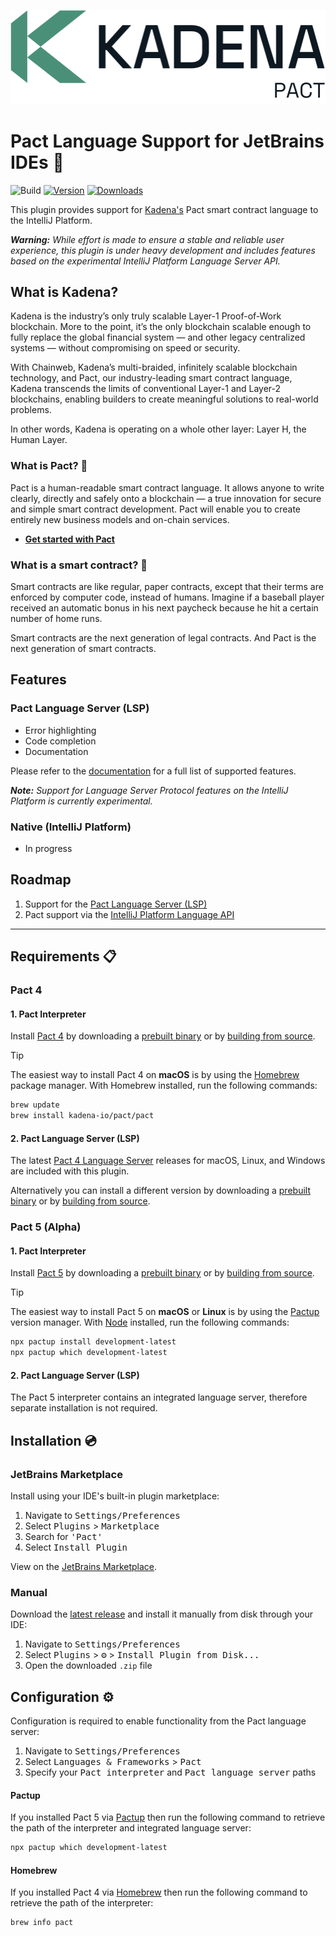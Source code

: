 <p align="center">
    <picture>
        <source srcset="./images/kadena-logotype-light.svg" media="(prefers-color-scheme: dark)"/>
        <img src="./images/kadena-logotype-dark.svg" width="830" alt="Kadena logo" />
    </picture>
</p>

# Pact Language Support for JetBrains IDEs 🚀

![Build](https://github.com/lukeribchester/pact-intellij/workflows/Build/badge.svg)
[![Version](https://img.shields.io/jetbrains/plugin/v/23581.svg)](https://plugins.jetbrains.com/plugin/23581)
[![Downloads](https://img.shields.io/jetbrains/plugin/d/23581.svg)](https://plugins.jetbrains.com/plugin/23581)

<!-- Plugin description -->
This plugin provides support for [Kadena's](https://kadena.io/) Pact smart contract language to the IntelliJ Platform.

_**Warning:** While effort is made to ensure a stable and reliable user experience, this plugin is under heavy 
development and includes features based on the experimental IntelliJ Platform Language Server API._

## What is Kadena?
Kadena is the industry’s only truly scalable Layer-1 Proof-of-Work blockchain. More to the point, it’s the only 
blockchain scalable enough to fully replace the global financial system — and other legacy centralized systems — 
without compromising on speed or security.

With Chainweb, Kadena’s multi-braided, infinitely scalable blockchain technology, and Pact, our industry-leading smart 
contract language, Kadena transcends the limits of conventional Layer-1 and Layer-2 blockchains, enabling builders to 
create meaningful solutions to real-world problems.

In other words, Kadena is operating on a whole other layer: Layer H, the Human Layer.

### What is Pact? 🤝
Pact is a human-readable smart contract language. It allows anyone to write clearly, directly and safely onto a 
blockchain — a true innovation for secure and simple smart contract development. Pact will enable you to create 
entirely new business models and on-chain services.

- [**Get started with Pact**](https://docs.kadena.io/pact)

### What is a smart contract? 📑

Smart contracts are like regular, paper contracts, except that their terms are enforced by computer code, instead of 
humans. Imagine if a baseball player received an automatic bonus in his next paycheck because he hit a certain number 
of home runs.

Smart contracts are the next generation of legal contracts. And Pact is the next generation of smart contracts.

## Features

### Pact Language Server (LSP)

- Error highlighting
- Code completion
- Documentation

Please refer to the [documentation](https://github.com/kadena-io/pact-lsp/tree/main#supported-features) for a full list
of supported features.

_**Note:** Support for Language Server Protocol features on the IntelliJ Platform is currently experimental._

### Native (IntelliJ Platform)

- In progress

## Roadmap

1. Support for the [Pact Language Server (LSP)](https://github.com/kadena-io/pact-lsp/tree/main#supported-features)
2. Pact support via the
   [IntelliJ Platform Language API](https://plugins.jetbrains.com/docs/intellij/custom-language-support.html)
<!-- Plugin description end -->

---

## Requirements 📋

### Pact 4

#### 1. Pact Interpreter

Install [Pact 4](https://github.com/kadena-io/pact) by downloading a 
[prebuilt binary](https://github.com/kadena-io/pact#binary-downloads) or by 
[building from source](https://github.com/kadena-io/pact#building-from-source).

> [!TIP]
> The easiest way to install Pact 4 on **macOS** is by using the [Homebrew](https://brew.sh) package manager. With 
> Homebrew installed, run the following commands:

```bash
brew update
brew install kadena-io/pact/pact
```

#### 2. Pact Language Server (LSP)

The latest [Pact 4 Language Server](https://github.com/kadena-io/pact-lsp) releases for macOS, Linux, and Windows are included with this plugin. 

Alternatively you can install a different version by downloading a 
[prebuilt binary](https://github.com/kadena-io/pact-lsp/releases/latest) or by 
[building from source](https://github.com/kadena-io/pact-lsp#building-from-source).

### Pact 5 (Alpha)

#### 1. Pact Interpreter

Install [Pact 5](https://github.com/kadena-io/pact-5) by downloading a
[prebuilt binary](https://github.com/kadena-io/pact-5?tab=readme-ov-file#binary-downloads) or by
[building from source](https://github.com/kadena-io/pact-5?tab=readme-ov-file#building-from-source).

> [!TIP]
> The easiest way to install Pact 5 on **macOS** or **Linux** is by using the 
> [Pactup](https://github.com/kadena-community/pactup) version manager. With [Node](https://nodejs.org) installed, run 
> the following commands:

```bash
npx pactup install development-latest
npx pactup which development-latest
```

#### 2. Pact Language Server (LSP)

The Pact 5 interpreter contains an integrated language server, therefore separate installation is not required.

## Installation 💿

### JetBrains Marketplace

Install using your IDE's built-in plugin marketplace:

1. Navigate to <kbd>Settings/Preferences</kbd>
2. Select <kbd>Plugins</kbd> > <kbd>Marketplace</kbd>
3. Search for <kbd>'Pact'</kbd>
4. Select <kbd>Install Plugin</kbd>

View on the [JetBrains Marketplace](https://plugins.jetbrains.com/plugin/23581-pact).

### Manual

Download the [latest release](https://github.com/lukeribchester/pact-intellij/releases/latest) and install it manually
from disk through your IDE:

1. Navigate to <kbd>Settings/Preferences</kbd>
2. Select <kbd>Plugins</kbd> > <kbd>⚙️</kbd> > <kbd>Install Plugin from Disk...</kbd>
3. Open the downloaded `.zip` file

## Configuration ⚙️

Configuration is required to enable functionality from the Pact language server:

1. Navigate to <kbd>Settings/Preferences</kbd>
2. Select <kbd>Languages & Frameworks</kbd> > <kbd>Pact</kbd>
3. Specify your <kbd>Pact interpreter</kbd> and <kbd>Pact language server</kbd> paths

#### Pactup

If you installed Pact 5 via [Pactup](https://github.com/kadena-community/pactup) then run the following command to 
retrieve the path of the interpreter and integrated language server:

```bash
npx pactup which development-latest
```

#### Homebrew

If you installed Pact 4 via [Homebrew](https://brew.sh) then run the following command to retrieve the path of the 
interpreter:

```bash
brew info pact
```
